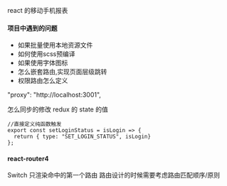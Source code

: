react 的移动手机报表


#### 项目中遇到的问题
- 如果批量使用本地资源文件
- 如何使用scss预编译
- 如果使用字体图标
- 怎么嵌套路由,实现页面层级跳转
- 权限路由怎么定义

"proxy": "http://localhost:3001",

怎么同步的修改 redux 的 state 的值

```
//直接定义纯函数触发
export const setLoginStatus = isLogin => {
  return { type: "SET_LOGIN_STATUS", isLogin}
};

```


#### react-router4
Switch 只渲染命中的第一个路由
路由设计的时候需要考虑路由匹配顺序/原则
